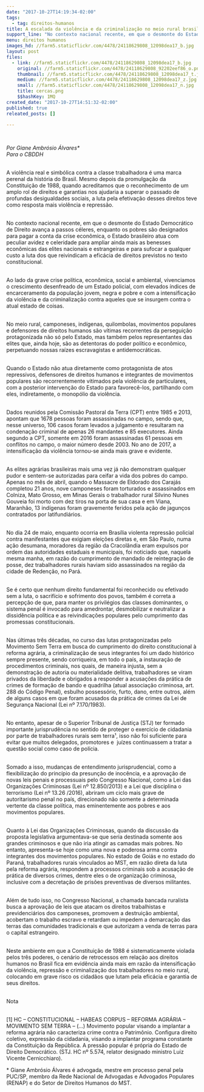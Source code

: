 ```yaml
---
date: "2017-10-27T14:19:34-02:00"
tags:
  - tag: direitos-humanos
title: A escalada da violência e da criminalização no meio rural brasileiro
support_line: "No contexto nacional recente, em que o desmonte do Estado Democrático de Direito avança a passos céleres, enquanto os pobres são designados para pagar a conta da crise econômica"
menu: direitos humanos
images_hd: //farm5.staticflickr.com/4478/24118629808_12098dea17_b.jpg
layout: post
files:
  - link: //farm5.staticflickr.com/4478/24118629808_12098dea17_b.jpg
    original: //farm5.staticflickr.com/4478/24118629808_92202eef86_o.png
    thumbnail: //farm5.staticflickr.com/4478/24118629808_12098dea17_t.jpg
    medium: //farm5.staticflickr.com/4478/24118629808_12098dea17_z.jpg
    small: //farm5.staticflickr.com/4478/24118629808_12098dea17_n.jpg
    title: cercas.png
    $$hashKey: 1MQ
created_date: "2017-10-27T14:51:32-02:00"
published: true
releated_posts: []

---
```

<p>&nbsp;</p>

<p><em>Por Giane Ambr&oacute;sio &Aacute;lvares*<br />
Para o CBDDH</em></p>

<p><br />
A viol&ecirc;ncia real e simb&oacute;lica contra a classe trabalhadora &eacute; uma marca perenal da hist&oacute;ria do Brasil. Mesmo depois da promulga&ccedil;&atilde;o da Constitui&ccedil;&atilde;o de 1988, quando acreditamos que o reconhecimento de um amplo rol de direitos e garantias nos ajudaria a superar o passado de profundas desigualdades sociais, a luta pela efetiva&ccedil;&atilde;o desses direitos teve como resposta mais viol&ecirc;ncia e repress&atilde;o.</p>

<p><br />
No contexto nacional recente, em que o desmonte do Estado Democr&aacute;tico de Direito avan&ccedil;a a passos c&eacute;leres, enquanto os pobres s&atilde;o designados para pagar a conta da crise econ&ocirc;mica, o Estado brasileiro atua com peculiar avidez e celeridade para ampliar ainda mais as benesses econ&ocirc;micas das elites nacionais e estrangeiras e para sufocar a qualquer custo a luta dos que reivindicam a efic&aacute;cia de direitos previstos no texto constitucional.</p>

<p><br />
Ao lado da grave crise pol&iacute;tica, econ&ocirc;mica, social e ambiental, vivenciamos o crescimento desenfreado de um Estado policial, com elevados &iacute;ndices de encarceramento da popula&ccedil;&atilde;o jovem, negra e pobre e com a intensifica&ccedil;&atilde;o da viol&ecirc;ncia e da criminaliza&ccedil;&atilde;o contra aqueles que se insurgem contra o atual estado de coisas.</p>

<p><br />
No meio rural, camponeses, ind&iacute;genas, quilombolas, movimentos populares e defensores de direitos humanos s&atilde;o v&iacute;timas recorrentes da persegui&ccedil;&atilde;o protagonizada n&atilde;o s&oacute; pelo Estado, mas tamb&eacute;m pelos representantes das elites que, ainda hoje, s&atilde;o as detentoras do poder pol&iacute;tico e econ&ocirc;mico, perpetuando nossas ra&iacute;zes escravagistas e antidemocr&aacute;ticas.</p>

<p><br />
Quando o Estado n&atilde;o atua diretamente como protagonista de atos repressivos, defensores de direitos humanos e integrantes de movimentos populares s&atilde;o recorrentemente vitimados pela viol&ecirc;ncia de particulares, com a posterior interven&ccedil;&atilde;o do Estado para favorec&ecirc;-los, partilhando com eles, indiretamente, o monop&oacute;lio da viol&ecirc;ncia.</p>

<p><br />
Dados reunidos pela Comiss&atilde;o Pastoral da Terra (CPT) entre 1985 e 2013, apontam que 1678 pessoas foram assassinadas no campo, sendo que, nesse universo, 106 casos foram levados a julgamento e resultaram na condena&ccedil;&atilde;o criminal de apenas 26 mandantes e 85 executores. Ainda segundo a CPT, somente em 2016 foram assassinadas 61 pessoas em conflitos no campo, o maior n&uacute;mero desde 2003. No ano de 2017, a intensifica&ccedil;&atilde;o da viol&ecirc;ncia tornou-se ainda mais grave e evidente.</p>

<p><br />
As elites agr&aacute;rias brasileiras mais uma vez j&aacute; n&atilde;o demonstram qualquer pudor e sentem-se autorizadas para ceifar a vida dos pobres do campo. Apenas no m&ecirc;s de abril, quando o Massacre de Eldorado dos Caraj&aacute;s completou 21 anos, nove camponeses foram torturados e assassinados em Colniza, Mato Grosso, em Minas Gerais o trabalhador rural Silvino Nunes Gouveia foi morto com dez tiros na porta de sua casa e em Viana, Maranh&atilde;o, 13 ind&iacute;genas foram gravemente feridos pela a&ccedil;&atilde;o de jagun&ccedil;os contratados por latifundi&aacute;rios.</p>

<p><br />
No dia 24 de maio, enquanto ocorria em Bras&iacute;lia violenta repress&atilde;o policial contra manifestantes que exigiam elei&ccedil;&otilde;es diretas e, em S&atilde;o Paulo, numa a&ccedil;&atilde;o desumana, moradores da regi&atilde;o da Cracol&acirc;ndia eram expulsos por ordem das autoridades estaduais e municipais, foi noticiado que, naquela mesma manha, em raz&atilde;o do cumprimento de mandado de reintegra&ccedil;&atilde;o de posse, dez trabalhadores rurais haviam sido assassinados na regi&atilde;o da cidade de Reden&ccedil;&atilde;o, no Par&aacute;.</p>

<p><br />
Se &eacute; certo que nenhum direito fundamental foi reconhecido ou efetivado sem a luta, o sacrif&iacute;cio e sofrimento dos povos, tamb&eacute;m &eacute; correta a percep&ccedil;&atilde;o de que, para manter os privil&eacute;gios das classes dominantes, o sistema penal &eacute; invocado para amedrontar, desmobilizar e neutralizar a dissid&ecirc;ncia pol&iacute;tica e as reivindica&ccedil;&otilde;es populares pelo cumprimento das promessas constitucionais.</p>

<p><br />
Nas &uacute;ltimas tr&ecirc;s d&eacute;cadas, no curso das lutas protagonizadas pelo Movimento Sem Terra em busca do cumprimento do direito constitucional &agrave; reforma agr&aacute;ria, a criminaliza&ccedil;&atilde;o de seus integrantes foi um dado hist&oacute;rico sempre presente, sendo corriqueira, em todo o pa&iacute;s, a instaura&ccedil;&atilde;o de procedimentos criminais, nos quais, de maneira injusta, sem a demonstra&ccedil;&atilde;o de autoria ou materialidade delitiva, trabalhadores se viram privados da liberdade e obrigados a responder a acusa&ccedil;&otilde;es da pr&aacute;tica de crimes de forma&ccedil;&atilde;o de bando e quadrilha (atual associa&ccedil;&atilde;o criminosa, art. 288 do C&oacute;digo Penal), esbulho possess&oacute;rio, furto, dano, entre outros, al&eacute;m de alguns casos em que foram acusados da pr&aacute;tica de crimes da Lei de Seguran&ccedil;a Nacional (Lei n&ordm; 7.170/1983).</p>

<p><br />
No entanto, apesar de o Superior Tribunal de Justi&ccedil;a (STJ) ter formado importante jurisprud&ecirc;ncia no sentido de proteger o exerc&iacute;cio de cidadania por parte de trabalhadores rurais sem terra&sup1;, isso n&atilde;o foi suficiente para evitar que muitos delegados, promotores e&nbsp; ju&iacute;zes continuassem a tratar a quest&atilde;o social como caso de pol&iacute;cia.</p>

<p><br />
Somado a isso, mudan&ccedil;as de entendimento jurisprudencial, como a flexibiliza&ccedil;&atilde;o do princ&iacute;pio da presun&ccedil;&atilde;o de inoc&ecirc;ncia, e a aprova&ccedil;&atilde;o de novas leis penais e processuais pelo Congresso Nacional, como a Lei das Organiza&ccedil;&otilde;es Criminosas (Lei n&ordm; 12.850/2013) e a Lei que disciplina o terrorismo (Lei n&ordm; 13.26 /2016), abriram um ciclo mais grave de autoritarismo penal no pa&iacute;s, direcionado n&atilde;o somente a determinada vertente da classe pol&iacute;tica, mas eminentemente aos pobres e aos movimentos populares.</p>

<p><br />
Quanto &agrave; Lei das Organiza&ccedil;&otilde;es Criminosas, quando da discuss&atilde;o da proposta legislativa argumentava-se que seria destinada somente aos grandes criminosos e que n&atilde;o iria atingir as camadas mais pobres. No entanto, apresenta-se hoje como uma nova e poderosa arma contra integrantes dos movimentos populares. No estado de Goi&aacute;s e no estado do Paran&aacute;, trabalhadores rurais vinculados ao MST, em raz&atilde;o direta da luta pela reforma agr&aacute;ria, respondem a processos criminais sob a acusa&ccedil;&atilde;o de pr&aacute;tica de diversos crimes, dentre eles o de organiza&ccedil;&atilde;o criminosa, inclusive com a decreta&ccedil;&atilde;o de pris&otilde;es preventivas de diversos militantes.</p>

<p><br />
Al&eacute;m de tudo isso, no Congresso Nacional, a chamada bancada ruralista busca a aprova&ccedil;&atilde;o de leis que atacam os direitos trabalhistas e previdenci&aacute;rios dos camponeses, promovem a destrui&ccedil;&atilde;o ambiental, acobertam o trabalho escravo e retardam ou impedem a demarca&ccedil;&atilde;o das terras das comunidades tradicionais e que autorizam a venda de terras para o capital estrangeiro.</p>

<p><br />
Neste ambiente em que a Constitui&ccedil;&atilde;o de 1988 &eacute; sistematicamente violada pelos tr&ecirc;s poderes, o cen&aacute;rio de retrocessos em rela&ccedil;&atilde;o aos direitos humanos no Brasil fica em evid&ecirc;ncia ainda mais em raz&atilde;o da intensifica&ccedil;&atilde;o da viol&ecirc;ncia, repress&atilde;o e criminaliza&ccedil;&atilde;o dos trabalhadores no meio rural, colocando em grave risco os cidad&atilde;os que lutam pela efic&aacute;cia e garantia de seus direitos.</p>

<p><br />
Nota</p>

<p><br />
[1] HC &ndash; CONSTITUCIONAL &ndash; HABEAS CORPUS &ndash; REFORMA AGR&Aacute;RIA &ndash; MOVIMENTO SEM TERRA &ndash; (&hellip;) Movimento popular visando a implantar a reforma agr&aacute;ria n&atilde;o caracteriza crime contra o Patrim&ocirc;nio. Configura direito coletivo, express&atilde;o da cidadania, visando a implantar programa constante da Constitui&ccedil;&atilde;o da Rep&uacute;blica. A press&atilde;o popular &eacute; pr&oacute;pria do Estado de Direito Democr&aacute;tico. (STJ. HC n&ordm; 5.574, relator designado ministro Luiz Vicente Cernicchiaro).</p>

<p>* Giane Ambr&oacute;sio &Aacute;lvares &eacute; advogada, mestre em processo penal pela PUC/SP, membro da Rede Nacional de Advogadas e Advogados Populares (RENAP) e do Setor de Direitos Humanos do MST.&nbsp;</p>
